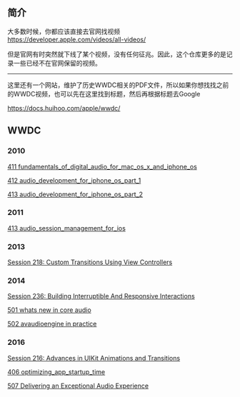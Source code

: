 ## 简介

大多数时候，你都应该直接去官网找视频
https://developer.apple.com/videos/all-videos/

但是官网有时突然就下线了某个视频，没有任何征兆。因此，这个仓库更多的是记录一些已经不在官网保留的视频。

---

这里还有一个网站，维护了历史WWDC相关的PDF文件，所以如果你想找找之前的WWDC视频，也可以先在这里找到标题，然后再根据标题去Google

https://docs.huihoo.com/apple/wwdc/

## WWDC
### 2010
[411 fundamentals_of_digital_audio_for_mac_os_x_and_iphone_os](https://v.youku.com/v_show/id_XMzE4MTQ1MTI0NA==.html)

[412 audio_development_for_iphone_os_part_1](https://www.bilibili.com/video/BV1sY4y1q7ue)

[413 audio_development_for_iphone_os_part_2](https://v.youku.com/v_show/id_XMzE4MTQ3OTE5Mg==.html)
### 2011
[413 audio_session_management_for_ios](https://v.youku.com/v_show/id_XMzE5MTU1OTYyNA==.html)
### 2013
[Session 218: Custom Transitions Using View Controllers](https://v.youku.com/v_show/id_XNTcyNjIwNjY4.html)

### 2014
[Session 236: Building Interruptible And Responsive Interactions](https://v.youku.com/v_show/id_XMzIwODM5OTgwMA==.html)

[501 whats new in core audio](https://www.bilibili.com/video/BV1Hr4y1r7h4)

[502 avaudioengine in practice](https://www.bilibili.com/video/BV18a411C7hn)

### 2016
[Session 216: Advances in UIKit Animations and Transitions](https://www.youtube.com/watch?v=jWckfDNUJVY)

[406 optimizing_app_startup_time](https://www.bilibili.com/video/BV1Ki4y1y75r)

[507 Delivering an Exceptional Audio Experience](https://www.bilibili.com/video/BV1bL411K7gP)
